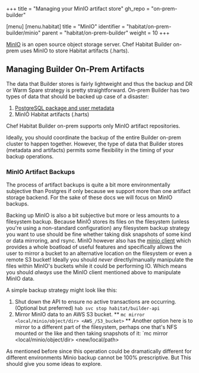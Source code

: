+++
title = "Managing your MinIO artifact store"
gh_repo = "on-prem-builder"

[menu]
  [menu.habitat]
    title = "MinIO"
    identifier = "habitat/on-prem-builder/minio"
    parent = "habitat/on-prem-builder"
    weight = 10
+++

[MinIO](https://min.io/) is an open source object storage server.
Chef Habitat Builder on-prem uses MinIO to store Habitat artifacts (.harts).

## Managing Builder On-Prem Artifacts

The data that Builder stores is fairly lightweight and thus the backup and DR or Warm Spare strategy is pretty straightforward. On-prem Builder has two types of data that should be backed up case of a disaster:

1. [PostgreSQL package and user metadata](./postgres.md#postgresql-data-backups)
1. MinIO Habitat artifacts (.harts)

Chef Habitat Builder on-prem supports only MinIO artifact repositories.

Ideally, you should coordinate the backup of the entire Builder on-prem cluster to happen together. However, the type of data that Builder stores (metadata and artifacts) permits some flexibility in the timing of your backup operations.

### MinIO Artifact Backups

The process of artifact backups is quite a bit more environmentally subjective than Postgres if only because we support more than one artifact storage backend. For the sake of these docs we will focus on MinIO backups.

Backing up MinIO is also a bit subjective but more or less amounts to a filesystem backup. Because MinIO stores its files on the filesystem (unless you're using a non-standard configuration) any filesystem backup strategy you want to use should be fine whether taking disk snapshots of some kind or data  mirroring, and rsync. MinIO however also has the [minio client](https://docs.min.io/docs/minio-client-quickstart-guide.html) which provides a whole boatload of useful features and specifically allows the user to mirror a bucket to an alternative location on the filesystem or even a remote S3 bucket! Ideally you should _never_ directly/manually manipulate the files within MinIO's buckets while it could be performing IO. Which means you should _always_ use the MinIO client mentioned above to manipulate MinIO data.

A simple backup strategy might look like this:

1. Shut down the API to ensure no active transactions are occurring. (Optional but preferred)
        `hab svc stop habitat/builder-api`
1. Mirror MinIO data to an AWS S3 bucket. **
        `mc mirror <local/minio/object/dir> <AWS_/S3_bucket>`
** Another option here is to mirror to a different part of the filesystem, perhaps one that's NFS mounted or the like and then taking snapshots of it:
        `mc mirror <local/minio/object/dir> <new/local/path>

As mentioned before since this operation could be dramatically different for different environments Minio backup cannot be 100% prescriptive. But This should give you some ideas to explore.
